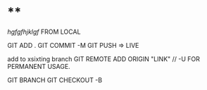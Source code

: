 # \*\*

_hgfgfhjklgf_
FROM LOCAL

GIT ADD .
GIT COMMIT -M
GIT PUSH => LIVE

add to xsixting branch
GIT REMOTE ADD ORIGIN "LINK" // -U FOR PERMANENT USAGE.

GIT BRANCH
GIT CHECKOUT -B
